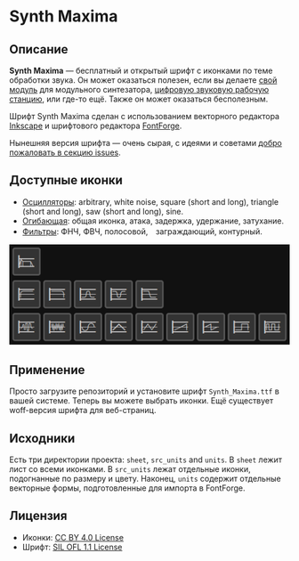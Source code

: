 # Synth Maxima

## Описание

**Synth Maxima** — бесплатный и открытый шрифт с иконками по теме обработки звука.
Он может оказаться полезен, если вы делаете [свой модуль](https://en.wikipedia.org/wiki/Modular_synthesizer#Types_of_modules) для модульного синтезатора, [цифровую звуковую рабочую станцию](https://en.wikipedia.org/wiki/Digital_audio_workstation), или где-то ещё. Также он может оказаться бесполезным.

Шрифт Synth Maxima сделан с использованием векторного редактора [Inkscape](https://inkscape.org/)
и шрифтового редактора [FontForge](https://fontforge.org/en-US/).

Нынешняя версия шрифта — очень сырая, с идеями и советами [добро пожаловать в секцию issues](https://github.com/6r1d/Synth-Maxima/issues).

## Доступные иконки

* [Осцилляторы](https://en.wikipedia.org/wiki/Electronic_oscillator): arbitrary, white noise, square (short and long), triangle (short and long), saw (short and long), sine.
* [Огибающая](https://en.wikipedia.org/wiki/Envelope_(music)): общая иконка, атака, задержка, удержание, затухание.
* [Фильтры](https://en.wikipedia.org/wiki/High-pass_filter): ФНЧ, ФВЧ, полосовой,　заграждающий, контурный.

![](doc/demo.png)

## Применение

Просто загрузите репозиторий и установите шрифт `Synth_Maxima.ttf` в вашей системе. Теперь вы можете выбрать иконки.
Ещё существует woff-версия шрифта для веб-страниц.

## Исходники

Есть три директории проекта: `sheet`, `src_units` and `units`.
В `sheet` лежит лист со всеми иконками.
В `src_units` лежат отдельные иконки, подогнанные по размеру и цвету.
Наконец, `units` содержит отдельные векторные формы, подготовленные для импорта в FontForge.

## Лицензия

* Иконки: [CC BY 4.0 License](https://creativecommons.org/licenses/by/4.0/)
* Шрифт: [SIL OFL 1.1 License](https://scripts.sil.org/cms/scripts/page.php?site_id=nrsi&id=OFL)
